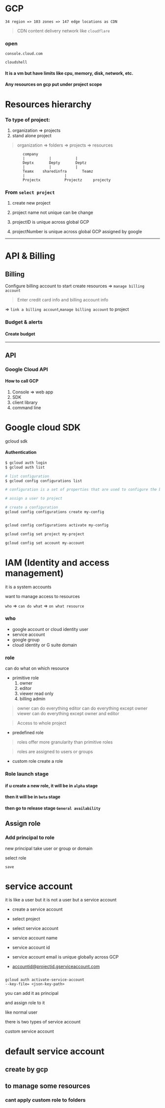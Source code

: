 # GCP
`34 region => 103 zones => 147 edge locations as CDN`
> CDN content delivery network like `cloudflare`

### open 
`console.cloud.com`

`cloudshell` 
#### It is a vm but have limits like cpu, memory, disk, network, etc.

#### Any resources on gcp put under project scope



# Resources hierarchy 

### To type of project:
1. organization => projects 
2. stand alone project 

> organization => folders => projects => resources

```
        company
        |           |           |
        Deptx       Depty       Deptz
        |           |           |
        Teamx    sharedinfra       Teamz
        |                  |
        Projectx           Projectz     projecty    
```

### From `select project`
1. create new project 

2. project name not unique can be change

3. projectID is unique across global GCP

4. projectNumber is unique across global GCP assigned by google

---
# API & Billing
## Billing

Configure billing account
to start create resources
=> `manage billing account`
> Enter credit card info and billing account info

=> `link a billing account`,`manage billing account` to project

### Budget & alerts

#### Create budget
---
## API
### Google Cloud API

#### How to call GCP

1. Console => web app
2. SDK
3. client library
4. command line

# Google cloud SDK

gcloud sdk

#### Authentication
```bash
$ gcloud auth login 
$ gcloud auth list

# list configuration
$ gcloud config configurations list

# configuration is a set of properties that are used to configure the behavior of the gcloud command-line tool.

# assign a user to project 

# create a configuration
gcloud config configurations create my-config


gcloud config configurations activate my-config

gcloud config set project my-project

gcloud config set account my-account

```



# IAM (Identity and access management)

it is  a system accounts 

want to manage access to resources 


`who` =>  `can do what` => `on what resource`

### who
- google account or cloud identity user
- service account
- google group
- cloud identity or G suite domain

### role
can do what on which resource

- primitive role
    1. owner
    2. editor
    3. viewer  read only
    4. billing admin
> owner can do everything
> editor can do everything except owner
> viewer can do everything except owner and editor

> Access to whole project

- predefined role

> roles offer more granularity than primitive roles

> roles are assigned to users or groups


- custom role
create a role


### Role launch stage
#### if u create a new role, it will be in `alpha` stage
#### then it will be in `beta` stage
#### then go to release stage `General availability` 

## Assign role

### Add principal to role

new principal take user or group or domain

select role

`save`



# service account

it is like a user but it is not a user but a service account 


- create a service account

- select project

- select service account

- service account name

- service account id

- service account email is unique globally across GCP

- accountid@projectid.gserviceaccount.com


```

gcloud auth activate-service-account 
--key-file= <json-key-path>

```

you can add it as  principal 

and assign role to it

like normal user



there is two types of service account

custom service account 

# default service account
## create by gcp 
## to manage some resources


### cant apply custom role to folders 


